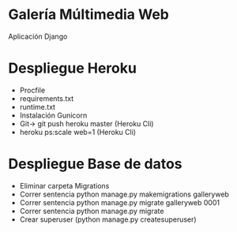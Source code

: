 # Galería Múltimedia Web

Aplicación Django

# Despliegue Heroku

- Procfile
- requirements.txt
- runtime.txt
- Instalación Gunicorn
- Git-> git push heroku master (Heroku Cli)
- heroku ps:scale web=1 (Heroku Cli)

# Despliegue Base de datos

- Eliminar carpeta Migrations
- Correr sentencia python manage.py makemigrations galleryweb
- Correr sentencia python manage.py migrate galleryweb 0001
- Correr sentencia python manage.py migrate
- Crear superuser (python manage.py createsuperuser)

